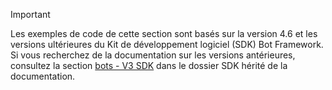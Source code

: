 > [!Important]
> Les exemples de code de cette section sont basés sur la version 4.6 et les versions ultérieures du Kit de développement logiciel (SDK) Bot Framework. Si vous recherchez de la documentation sur les versions antérieures, consultez la section [bots - V3 SDK](~/resources/bot-v3/bots-overview.md) dans le dossier SDK hérité de la documentation.
